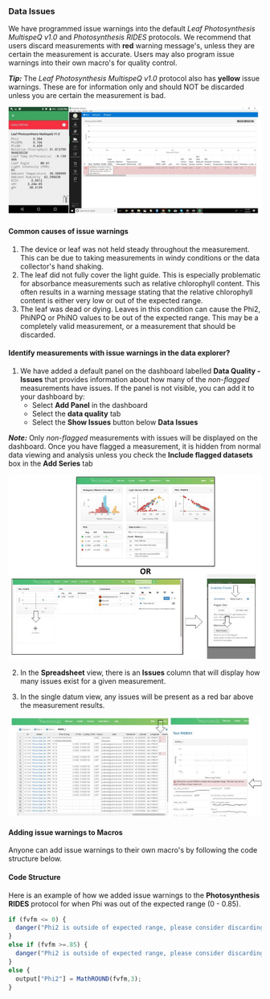 ### Data Issues

We have programmed issue warnings into the default *Leaf Photosynthesis MultispeQ v1.0* and *Photosynthesis RIDES* protocols. We recommend that users discard measurements with **red** warning message's, unless they are certain the measurement is accurate. Users may also program issue warnings into their own macro's for quality control.

***Tip:*** The *Leaf Photosynthesis MultispeQ v1.0* protocol also has **yellow** issue warnings. These are for information only and should NOT be discarded unless you are certain the measurement is bad.

![Issue warnings on the android (left) and desktop (right) apps](../images/tutorials/_data_quality_issue_warning_in_apps.jpg)

#### Common causes of issue warnings

1. The device or leaf was not held steady throughout the measurement. This can be due to taking measurements in windy conditions or the data collector's hand shaking.
2. The leaf did not fully cover the light guide. This is especially problematic for absorbance measurements such as relative chlorophyll content. This often results in a warning message stating that the relative chlorophyll content is either very low or out of the expected range.
3. The leaf was dead or dying. Leaves in this condition can cause the Phi2, PhiNPQ or PhiNO values to be out of the expected range. This may be a completely valid measurement, or a measurement that should be discarded.

#### Identify measurements with issue warnings in the data explorer?

1. We have added a default panel on the dashboard labelled **Data Quality - Issues** that provides information about how many of the *non-flagged* measurements have issues. If the panel is not visible, you can add it to your dashboard by:
    + Select **Add Panel** in the dashboard
    + Select the **data quality** tab
    + Select the **Show Issues** button below **Data Issues**

***Note:*** Only *non-flagged* measurements with issues will be displayed on the dashboard. Once you have flagged a measurement, it is hidden from normal data viewing and analysis unless you check the **Include flagged datasets** box in the **Add Series** tab

![Identifying issues on the dashboard](../images/tutorials/_data_quality_dashboard_issues.jpg)

2. In the **Spreadsheet** view, there is an **Issues** column that will display how many issues exist for a given measurement.

3. In the single datum view, any issues will be present as a red bar above the measurement results.

![Identifying issues in the spreadsheet (left) and single datum view (right)](../images/tutorials/_data_quality_spreadsheet_single_datum.jpg)

#### Adding issue warnings to Macros

Anyone can add issue warnings to their own macro's by following the code structure below.

#### Code Structure

Here is an example of how we added issue warnings to the **Photosynthesis RIDES** protocol for when Phi was out of the expected range (0 - 0.85).

```javascript
if (fvfm <= 0) {
  danger("Phi2 is outside of expected range, please consider discarding the measurement",output);
}
else if (fvfm >=.85) {
  danger("Phi2 is outside of expected range, please consider discarding the measurement", output);
}
else {
  output["Phi2"] = MathROUND(fvfm,3);
}
```

